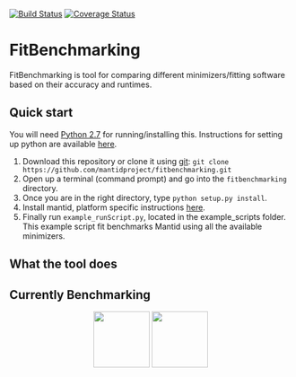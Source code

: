 [![Build Status](https://travis-ci.com/mantidproject/fitbenchmarking.svg?branch=master)](https://travis-ci.com/mantidproject/fitbenchmarking) [![Coverage Status](https://coveralls.io/repos/github/mantidproject/fitbenchmarking/badge.svg?branch=master)](https://coveralls.io/github/mantidproject/fitbenchmarking?branch=master)

# FitBenchmarking
FitBenchmarking is tool for comparing different minimizers/fitting software based on their accuracy and runtimes.


## Quick start
You will need [Python 2.7](https://img.shields.io/badge/python-2.7-blue.svg) for running/installing this. Instructions for setting up python are available [here](https://github.com/mantidproject/fitbenchmarking/wiki/Setting-up-Python).

1. Download this repository or clone it using [git](https://git-scm.com/):
`git clone https://github.com/mantidproject/fitbenchmarking.git`
2. Open up a terminal (command prompt) and go into the `fitbenchmarking` directory.
3. Once you are in the right directory, type `python setup.py install`.
4. Install mantid, platform specific instructions [here](https://github.com/mantidproject/fitbenchmarking/wiki/Installing-Mantid).
5. Finally run `example_runScript.py`, located in the example_scripts folder. This example script fit benchmarks Mantid using all the available minimizers.

## What the tool does


## Currently Benchmarking
<div style="text-align: center;">
<img width="100" height="100" src="https://avatars0.githubusercontent.com/u/671496?s=400&v=4">
<img width="100" height="100" src="http://gracca.github.io/images/python-scipy.png">
</div>

